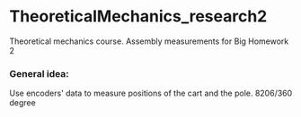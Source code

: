 # TheoreticalMechanics_research2
Theoretical mechanics course. Assembly measurements for Big Homework 2

### General idea: 
Use encoders' data to measure positions of the cart and the pole.
8206/360 degree
